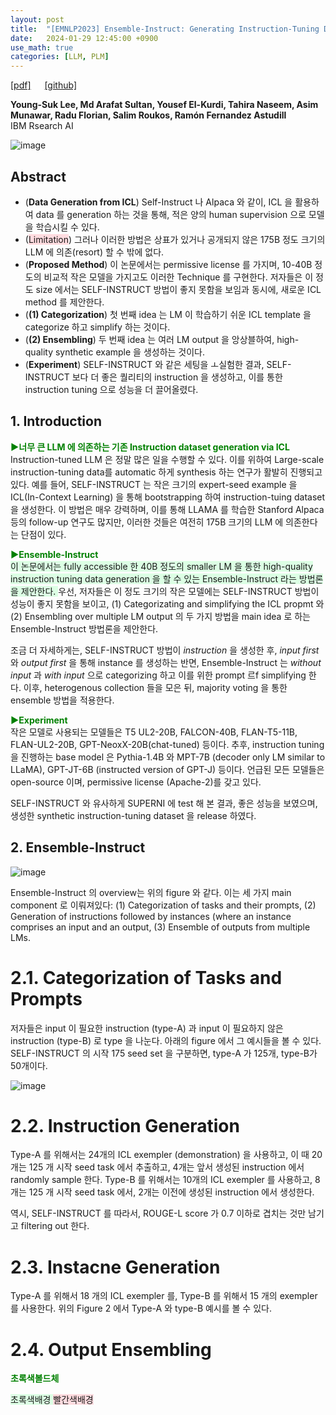 ```yaml
---
layout: post
title:  "[EMNLP2023] Ensemble-Instruct: Generating Instruction-Tuning Data with a Heterogeneous Mixture of LMs"
date:   2024-01-29 12:45:00 +0900
use_math: true
categories: [LLM, PLM]
---
```


[[pdf]](https://aclanthology.org/2023.findings-emnlp.836.pdf) &emsp;
[[github]](https://github.com/IBM/ensemble-instruct)

**Young-Suk Lee, Md Arafat Sultan, Yousef El-Kurdi, Tahira Naseem, Asim Munawar, Radu Florian, Salim Roukos, Ramón Fernandez Astudill**
<br>IBM Rsearch AI &emsp;

![image](https://github.com/yong1-kim/yong1-kim.github.io/assets/42200027/b4b6e01f-c0c8-4aad-b083-9932c1958196)

## Abstract
- (**Data Generation from ICL**) Self-Instruct 나 Alpaca 와 같이, ICL 을 활용하여 data 를 generation 하는 것을 통해, 적은 양의 human supervision 으로 모델을 학습시킬 수 있다.
- (<span style='background-color: #ffdce0'>Limitation</span>) 그러나 이러한 방법은 상표가 있거나 공개되지 않은 175B 정도 크기의 LLM 에 의존(resort) 할 수 밖에 없다.
- (**Proposed Method**) 이 논문에서는 permissive license 를 가지며, 10-40B 정도의 비교적 작은 모델을 가지고도 이러한 Technique 를 구현한다. 저자들은 이 정도 size 에서는 SELF-INSTRUCT 방법이 좋지 못함을 보임과 동시에, 새로운 ICL method 를 제안한다.
- (**(1) Categorization**) 첫 번째 idea 는 LM 이 학습하기 쉬운 ICL template 을 categorize 하고 simplify 하는 것이다.
- (**(2) Ensembling**) 두 번째 idea 는 여러 LM output 을 앙상블하여, high-quality synthetic example 을 생성하는 것이다.
- (**Experiment**) SELF-INSTRUCT 와 같은 세팅을 ㅗ실험한 결과, SELF-INSTRUCT 보다 더 좋은 퀄리티의 instruction 을 생성하고, 이를 통한 instruction tuning 으로 성능을 더 끌어올렸다.

## 1. Introduction
<span style='color:green;font-weight:bold'> ▶너무 큰 LLM 에 의존하는 기존 Instruction dataset generation via ICL </span>
<br>
Instruction-tuned LLM 은 정말 많은 일을 수행할 수 있다.
이를 위하여 Large-scale instruction-tuning data를 automatic 하게 synthesis 하는 연구가 활발히 진행되고 있다.
예를 들어, SELF-INSTRUCT 는 작은 크기의 expert-seed example 을 ICL(In-Context Learning) 을 통해 bootstrapping 하여 instruction-tuing dataset 을 생성한다.
이 방법은 매우 강력하며, 이를 통해 LLAMA 를 학습한 Stanford Alpaca 등의 follow-up 연구도 많지만, 이러한 것들은 여전히 175B 크기의 LLM 에 의존한다는 단점이 있다.

<span style='color:green;font-weight:bold'> ▶Ensemble-Instruct </span>
<br>
<span style='background-color: #dcffe4'> 이 논문에서는 fully accessible 한 40B 정도의 smaller LM 을 통한 high-quality instruction tuning data generation 을 할 수 있는 Ensemble-Instruct 라는 방법론을 제안한다. </span>
우선, 저자들은 이 정도 크기의 작은 모델에는 SELF-INSTRUCT 방법이 성능이 좋지 못함을 보이고, (1) Categorizating and simplifying the ICL propmt 와 (2) Ensembling over multiple LM output 의 두 가지 방법을 main idea 로 하는 Ensemble-Instruct 방법론을 제안한다.

조금 더 자세하게는, SELF-INSTRUCT 방법이 *instruction* 을 생성한 후, *input first* 와 *output first* 을 통해 instance 를 생성하는 반면, Ensemble-Instruct 는 *without input* 과 *with input* 으로 categorizing 하고 이를 위한 prompt 르f simplifying 한다. 이후, heterogenous collection 들을 모은 뒤, majority voting 을 통한 ensemble 방법을 적용한다.

<span style='color:green;font-weight:bold'> ▶Experiment </span>
<br>
작은 모델로 사용되는 모델들은 T5 UL2-20B, FALCON-40B, FLAN-T5-11B, FLAN-UL2-20B, GPT-NeoxX-20B(chat-tuned) 등이다.
추후, instruction tuning 을 진행하는 base model 은 Pythia-1.4B 와 MPT-7B (decoder only LM similar to LLaMA), GPT-JT-6B (instructed version of GPT-J) 등이다. 
언급된 모든 모델들은 open-source 이며, permissive license (Apache-2)를 갖고 있다.

SELF-INSTRUCT 와 유사하게 SUPERNI 에 test 해 본 결과, 좋은 성능을 보였으며, 생성한 synthetic instruction-tuning dataset 을 release 하였다.

## 2. Ensemble-Instruct

![image](https://github.com/yong1-kim/yong1-kim.github.io/assets/42200027/fbee7404-8cc0-429a-b8c7-7ecd1fa48830)

Ensemble-Instruct 의 overview는 위의 figure 와 같다.
이는 세 가지 main component 로 이뤄져있다: (1) Categorization of tasks and their prompts, (2) Generation of instructions followed by instances (where an instance comprises an input and an output, (3) Ensemble of outputs from multiple LMs.

# 2.1. Categorization of Tasks and Prompts
저자들은 input 이 필요한 instruction (type-A) 과 input 이 필요하지 않은 instruction (type-B) 로 type 을 나눈다.
아래의 figure 에서 그 예시들을 볼 수 있다. 
SELF-INSTRUCT 의 시작 175 seed set 을 구분하면, type-A 가 125개, type-B가 50개이다.

![image](https://github.com/yong1-kim/yong1-kim.github.io/assets/42200027/b2e52f2d-a13c-465b-a9d9-bcd237c58f36)

# 2.2. Instruction Generation
Type-A 를 위해서는 24개의 ICL exempler (demonstration) 을 사용하고, 이 때 20개는 125 개 시작 seed task 에서 추출하고, 4개는 앞서 생성된 instruction 에서 randomly sample 한다. 
Type-B 를 위해서는 10개의 ICL exempler 를 사용하고, 8개는 125 개 시작 seed task 에서, 2개는 이전에 생성된 instruction 에서 생성한다.

역시, SELF-INSTRUCT 를 따라서, ROUGE-L score 가 0.7 이하로 겹치는 것만 남기고 filtering out 한다.

# 2.3. Instacne Generation
Type-A 를 위해서 18 개의 ICL exempler 를, Type-B 를 위해서 15 개의 exempler 를 사용한다. 
위의 Figure 2 에서 Type-A 와 type-B 예시를 볼 수 있다.

# 2.4. Output Ensembling



<span style='color:green;font-weight:bold'> 초록색볼드체 </span>

<span style='background-color: #dcffe4'> 초록색배경 </span>
<span style='background-color: #ffdce0'> 빨간색배경 </span>
